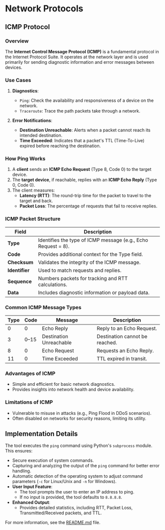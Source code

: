# Network Protocols

## ICMP Protocol

### Overview

The **Internet Control Message Protocol (ICMP)** is a fundamental protocol in the Internet Protocol Suite. It operates at the network layer and is used primarily for sending diagnostic information and error messages between devices.

### Use Cases

1. **Diagnostics**:
   - `Ping`: Check the availability and responsiveness of a device on the network.
   - `Traceroute`: Trace the path packets take through a network.

2. **Error Notifications**:
   - **Destination Unreachable**: Alerts when a packet cannot reach its intended destination.
   - **Time Exceeded**: Indicates that a packet's TTL (Time-To-Live) expired before reaching the destination.

### How Ping Works

1. A **client** sends an **ICMP Echo Request** (Type 8, Code 0) to the target device.
2. The **target device**, if reachable, replies with an **ICMP Echo Reply** (Type 0, Code 0).
3. The client measures:
   - **Latency (RTT)**: The round-trip time for the packet to travel to the target and back.
   - **Packet Loss**: The percentage of requests that fail to receive replies.

### ICMP Packet Structure

| Field           | Description                                                 |
|------------------|-------------------------------------------------------------|
| **Type**         | Identifies the type of ICMP message (e.g., Echo Request = 8).|
| **Code**         | Provides additional context for the Type field.             |
| **Checksum**     | Validates the integrity of the ICMP message.                |
| **Identifier**   | Used to match requests and replies.                         |
| **Sequence**     | Numbers packets for tracking and RTT calculations.          |
| **Data**         | Includes diagnostic information or payload data.            |

### Common ICMP Message Types

| Type | Code | Message                              | Description                     |
|------|------|--------------------------------------|---------------------------------|
| 0    | 0    | Echo Reply                          | Reply to an Echo Request.       |
| 3    | 0–15 | Destination Unreachable             | Destination cannot be reached.  |
| 8    | 0    | Echo Request                        | Requests an Echo Reply.         |
| 11   | 0    | Time Exceeded                       | TTL expired in transit.         |

### Advantages of ICMP

- Simple and efficient for basic network diagnostics.
- Provides insights into network health and device availability.

### Limitations of ICMP

- Vulnerable to misuse in attacks (e.g., Ping Flood in DDoS scenarios).
- Often disabled on networks for security reasons, limiting its utility.

## Implementation Details

The tool executes the `ping` command using Python's `subprocess` module. This ensures:
- Secure execution of system commands.
- Capturing and analyzing the output of the `ping` command for better error handling.
- Automatic detection of the operating system to adjust command parameters (`-c` for Linux/Unix and `-n` for Windows).
- **User Input Feature**:
  - The tool prompts the user to enter an IP address to ping.
  - If no input is provided, the tool defaults to `8.8.8.8`.
- **Enhanced Output**:
  - Provides detailed statistics, including RTT, Packet Loss, Transmitted/Received packets, and TTL.



For more information, see the [README.md](README.md) file.
